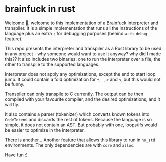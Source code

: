 # brainfuck in rust

Welcome 👋, welcome to this implementation of a [Brainfuck][bf] interpreter and transpiler. It is a
simple implementation that runs all the instructions of the language plus an extra `;` for debugging
purposes (behind `with-debug` feature).

This repo presents the interpreter and transpiler as a Rust library to be used in any project - why
someone would want to use it anyway? why did I made this?? It also includes two binaries: one to run
the interpreter over a file, the other to transpile to the supported languages.

Interpreter does not apply any optimizations, except the end to start loop jump. It could contain a
fold optimization for `+`, `-`, `>` and `<`, but this would not be funny.

Transpiler can only transpile to C currently. The output can be then compiled with your favourite
compiler, and the desired optimizations, and it will fly.

It also contains a parser (tokenizer) which converts known tokens into `CodeToken`s and discards the
rest of tokens. Because the language is so simple, it does not contain an AST. But probably with
one, loops/ifs would be easier to optimize in the interpreter.

There is another... Another feature that allows this library to run in `no_std` environments. The
only dependencies are with `core` and `alloc`.

Have fun :)

  [bf]: https://en.wikipedia.org/wiki/Brainfuck
